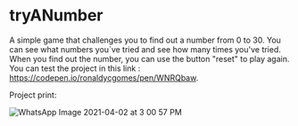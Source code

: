 # tryANumber
A simple game that challenges you to find out a number from 0 to 30. You can see what numbers you`ve tried and see how many times you've tried. When you find out the number, you can use the button "reset" to play again. You can test the project in this link : https://codepen.io/ronaldycgomes/pen/WNRQbaw.

Project print:

![WhatsApp Image 2021-04-02 at 3 00 57 PM](https://user-images.githubusercontent.com/64624525/113441364-863dc400-93c4-11eb-984f-8be444fcf47f.jpeg)
